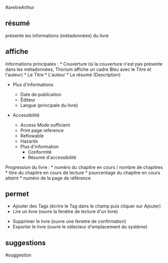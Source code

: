 #arelireArthur

## résumé
présente les informations (métadonnées) du livre 

## affiche

Informations principales : 
	* Couverture (si la couverture n'est pas présente dans les métadonnées, Thorium affiche un cadre Bleu avec le Titre et l'auteur)
	* Le Titre
	* L'auteur
	* Le résumé (Description)

* Plus d'informations
	* Date de publication
	* Éditeur
	* Langue (principale du livre)
	
* Accessibilité
	* Access Mode sufficient
	* Print page reference
	* Reflowable
	* Hazards
	* Plus d'information
		* Conformité
		* Résumé d'accessibilité

Progression du livre : 
	* numéro du chapitre en cours / nombre de chapitres
	* titre du chapitre en cours de lecture 
	* pourcentage du chapitre en cours atteint
	* numéro de la page de référence


## permet 
* Ajouter des Tags (écrire le Tag dans le champ puis cliquer sur Ajouter)
* Lire un livre (ouvre la fenétre de lecture d'un livre)
- Supprimer le livre (ouvre une fenetre de confirmation)
- Exporter le livre (ouvre le sélecteur d'emplacement du systéme)


## suggestions
#suggestion